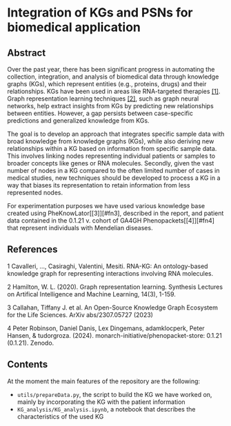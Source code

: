 # Integration of KGs and PSNs for biomedical application

## Abstract
Over the past year, there has been significant progress in automating the collection, integration, and analysis of biomedical data through knowledge graphs (KGs), which represent entities (e.g., proteins, drugs) and their relationships. KGs have been used in areas like RNA-targeted therapies [[1]](#fn1). Graph representation learning techniques [[2]](#fn2), such as graph neural networks, help extract insights from KGs by predicting new relationships between entities. However, a gap persists between case-specific predictions and generalized knowledge from KGs.

The goal is to develop an approach that integrates specific sample data with broad knowledge from knowledge graphs (KGs), while also deriving new relationships within a KG based on information from specific sample data. This involves linking nodes representing individual patients or samples to broader concepts like genes or RNA molecules. Secondly, given the vast number of nodes in a KG compared to the often limited number of cases in medical studies, new techniques should be developed to process a KG in a way that biases its representation to retain information from less represented nodes.

For experimentation purposes we have used various knowledge base created using PheKnowLator[[3]][#fn3], described in the report, and patient data contained in the 0.1.21 v. cohort of GA4GH Phenopackets[[4]][#fn4] that represent individuals with Mendelian diseases.

## References
<a name="fn1">1</a> Cavalleri, ..., Casiraghi, Valentini, Mesiti. RNA-KG: An ontology-based knowledge graph for representing interactions involving RNA molecules.

<a name="fn2">2</a> Hamilton, W. L. (2020). Graph representation learning. Synthesis Lectures on Artifical Intelligence and Machine Learning, 14(3), 1-159.

<a name="fn3">3</a> Callahan, Tiffany J. et al. An Open-Source Knowledge Graph Ecosystem for the Life Sciences. ArXiv abs/2307.05727 (2023)

<a name="fn4">4</a> Peter Robinson, Daniel Danis, Lex Dingemans, adamklocperk, Peter Hansen, & tudorgroza. (2024). monarch-initiative/phenopacket-store: 0.1.21 (0.1.21). Zenodo.

## Contents
At the moment the main features of the repository are the following:
 * `utils/prepareData.py`, the script to build the KG we have worked on, mainly by incorporating the KG with the patient information
 * `KG_analysis/KG_analysis.ipynb`, a notebook that describes the characteristics of the used KG
